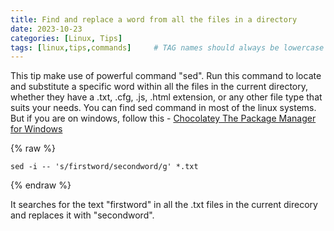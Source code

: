 ```yaml
---
title: Find and replace a word from all the files in a directory
date: 2023-10-23
categories: [Linux, Tips]
tags: [linux,tips,commands]     # TAG names should always be lowercase
---
```


This tip make use of powerful command "sed". 
Run this command to locate and substitute a specific word within all the files in the current directory, whether they have a .txt, .cfg, .js, .html extension, or any other file type that suits your needs.
You can find sed command in most of the linux systems. But if you are on windows, follow this - [Chocolatey The Package Manager for Windows](https://www.shyju.in/posts/Chocolatey-The-Package-Manager-for-Windows/)

{% raw %}
```
sed -i -- 's/firstword/secondword/g' *.txt

```
{% endraw %}

It searches for  the text "firstword" in all the .txt files in the current direcory and replaces it with "secondword".
